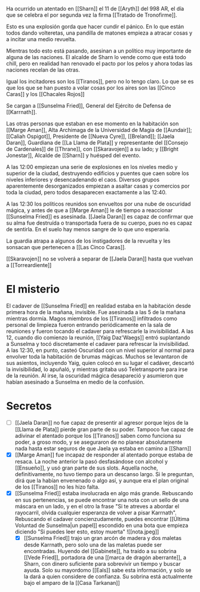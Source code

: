 Ha ocurrido un atentado en [[Sharn]] el 11 de [[Aryth]] del 998 AR, el día que se celebra el por segunda vez la firma [[Tratado de Tronofirme]]. 

Esto es una explosión gorda que hacer cundir el pánico. En lo que están todos dando volteretas, una pandilla de matones empieza a atracar cosas y a incitar una medio revuelta.

Mientras todo esto está pasando, asesinan a un político muy importante de alguna de las naciones. El alcalde de Sharn lo vende como que está todo chill, pero en realidad han renovado el pacto por los pelos y ahora todas las naciones recelan de las otras.

Igual los incitadores son los [[Tiranos]], pero no lo tengo claro. Lo que se es que los que se han puesto a volar cosas por los aires son las [[Cinco Caras]] y los [[Chacales Rojos]]

Se cargan a [[Sunselma Fried]], General del Ejército de Defensa de [[Karrnath]].

Las otras personas que estaban en ese momento en la habitación son [[Marge Aman]], Alta Archimaga de la Universidad de Magia de [[Aundair]]; [[Caliah Ospigot]], Presidente de [[Nueva Cyre]], [[Breland]]; [[Jaela Daran]], Guardiana de [[La Llama de Plata]] y representante del [[Consejo de Cardenales]] de [[Thrane]], con [[Skaravojen]] a su lado; y [[Bright Jonestar]], Alcalde de [[Sharn]] y huésped del evento.

A las 12:00 empiezan una serie de explosiones en los niveles medio y superior de la ciudad, destruyendo edificios y puentes que caen sobre los niveles inferiores y desencadenando el caos. Diversos grupos aparentemente desorganizados empiezan a asaltar casas y comercios por toda la ciudad, pero todos desaparecen exactamente a las 12:40.

A las 12:30 los políticos reunidos son envueltos por una nube de oscuridad mágica, y antes de que a [[Marge Aman]] le de tiempo a reaccionar [[Sunselma Fried]] es asesinada. [[Jaela Daran]] es capaz de confirmar que su alma fue destruída o transportada fuera de su cuerpo, pues no es capaz de sentirla. En el suelo hay menos sangre de lo que uno esperaría.

La guardia atrapa a algunos de los instigadores de la revuelta y les sonsacan que pertenecen a [[Las Cinco Caras]].

[[Skaravojen]] no se volverá a separar de [[Jaela Daran]] hasta que vuelvan a [[Torreardiente]]

# El misterio

El cadaver de [[Sunselma Fried]] en realidad estaba en la habitación desde primera hora de la mañana, invisible. Fue asesinada a las 5 de la mañana mientras dormía. Magos miembros de los [[Tiranos]] infiltrados como personal de limpieza fueron entrando periódicamente en la sala de reuniones y fueron tocando el cadaver para refrescarle la invisibilidad. A las 12, cuando dio comienzo la reunión, [[Yaig Daz'Waegs]] entró suplantando a Sunselma y tocó discretamente el cadaver para refrescar la invisibilidad. A las 12:30, en punto, casteó Oscuridad con un nivel superior al normal para envolver toda la habitación de brumas mágicas. Muchos se levantaron de sus asientos, incluyendo Yaig, quien colocó en su lugar el cadáver, descartó la invisibilidad, lo apuñaló, y mientras gritaba usó Teletransporte para irse de la reunión. Al irse, la oscuridad mágica desapareció y asumieron que habían asesinado a Sunselma en medio de la confusión.

# Secretos

- [ ] [[Jaela Daran]] no fue capaz de presentir al agresor porque lejos de la [[Llama de Plata]] pierde gran parte de su poder. Tampoco fue capaz de adivinar el atentado porque los [[Tiranos]] saben como funciona su poder, a groso modo, y se aseguraron de no planear absolutamente nada hasta estar seguros de que Jaela ya estaba en camino a [[Sharn]]
- [x] [[Marge Aman]] fue incapaz de responder al atentado porque estaba de resaca. La noche anterior la pasó desfasándose con alcohol y [[Ensueño]], y usó gran parte de sus slots. Aquella noche, definitivamente, no tuvo tiempo para un descanso largo. Si le preguntan, dirá que la habían envenenado o algo así, y aunque era el plan original de los [[Tiranos]] no les hizo falta.
- [X] [[Sunselma Fried]] estaba involucrada en algo más grande. Rebuscando en sus pertenencias, se puede encontrar una nota con un sello de una máscara en un lado, y en el otro la frase "Si te atreves a abordar el rayocarril, olvida cualquier esperanza de volver a pisar Karrnath". Rebuscando el cadaver concienzudamente, puedes encontrar [[Última Voluntad de Sunselma|un papel]] escondido en una bota que empieza diciendo "Si puedes leer esto, estoy muerta"
  ![[nota.jpeg]]
  - [X] [[Sunselma Fried]] trajo un gran arcón de madera y dos maletas desde Karrnath, pero solo una de las maletas puede ser encontradas. Huyendo del [[Gabinete]], ha traído a su sobrina [[Vede Fried]], portadora de una [[marca de dragón aberrante]], a Sharn, con dinero suficiente para sobrevivir un tiempo y buscar ayuda. Solo su mayordomo [[Eals]] sabe esta información, y solo se la dará a quien considere de confianza. Su sobrina está actualmente bajo el amparo de la [[Casa Tarkanan]]